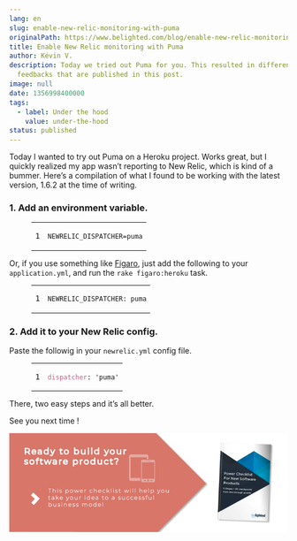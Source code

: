 ```yaml
---
lang: en
slug: enable-new-relic-monitoring-with-puma
originalPath: https://www.belighted.com/blog/enable-new-relic-monitoring-with-puma
title: Enable New Relic monitoring with Puma
author: Kévin V.
description: Today we tried out Puma for you. This resulted in different
  feedbacks that are published in this post.
image: null
date: 1356998400000
tags:
  - label: Under the hood
    value: under-the-hood
status: published
---
```

Today I wanted to try out Puma on a Heroku project. Works great, but I quickly realized my app wasn’t reporting to New Relic, which is kind of a bummer. Here’s a compilation of what I found to be working with the latest version, 1.6.2 at the time of writing.

### 1\. Add an environment variable.

<figure class="code"><div class="highlight"><table><tbody><tr><td class="gutter"><pre class="line-numbers"><span class="line-number">1</span>
</pre></td><td class="code"><pre><code class="ruby"><span class="line"><span class="no"><span class="constant">NEWRELIC_DISPATCHER</span></span><span class="o">=</span><span class="n">puma</span>
</span></code></pre></td></tr></tbody></table></div></figure>

Or, if you use something like [Figaro](https://github.com/laserlemon/figaro), just add the following to your `application.yml`, and run the `rake figaro:heroku` task.

<figure class="code"><div class="highlight"><table><tbody><tr><td class="gutter"><pre class="line-numbers"><span class="line-number">1</span>
</pre></td><td class="code"><pre><code class="ruby"><span class="line"><span class="no"><span class="constant">NEWRELIC_DISPATCHER</span></span><span class="p"><span class="symbol">:</span></span> <span class="n">puma</span>
</span></code></pre></td></tr></tbody></table></div></figure>

### 2\. Add it to your New Relic config.

Paste the followig in your `newrelic.yml` config file.

<figure class="code"><div class="highlight"><table><tbody><tr><td class="gutter"><pre class="line-numbers"><span class="line-number">1</span>
</pre></td><td class="code"><pre><code class="ruby"><span class="line"><span class="ss">dispatcher</span><span class="p"><span class="symbol">:</span></span> <span class="s1"><span class="string">'puma'</span></span>
</span></code></pre></td></tr></tbody></table></div></figure>

There, two easy steps and it’s all better.

See you next time !

[![New Call-to-action](/content/images/legacy/UPTtKvQU_5rjKfQJ1Qjwk.png)](https://cta-redirect.hubspot.com/cta/redirect/1684659/fb3606cc-cc1b-47d0-ae85-2c9f69837fe2)